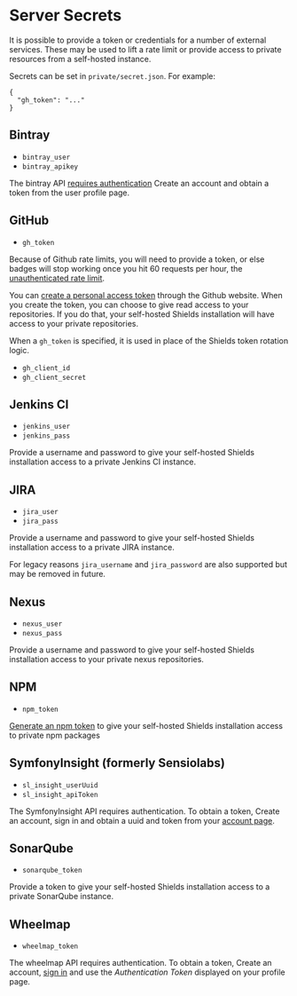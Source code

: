 # Server Secrets

It is possible to provide a token or credentials for a number of external
services. These may be used to lift a rate limit or provide access to
private resources from a self-hosted instance.

Secrets can be set in  `private/secret.json`. For example:

```
{
  "gh_token": "..."
}
```

## Bintray

* `bintray_user`
* `bintray_apikey`

The bintray API [requires authentication](https://bintray.com/docs/api/#_authentication)
Create an account and obtain a token from the user profile page.


## GitHub

* `gh_token`

Because of Github rate limits, you will need to provide a token, or else badges
will stop working once you hit 60 requests per hour, the
[unauthenticated rate limit][github rate limit].

You can [create a personal access token][personal access tokens] through the
Github website. When you create the token, you can choose to give read access
to your repositories. If you do that, your self-hosted Shields installation
will have access to your private repositories.

When a `gh_token` is specified, it is used in place of the Shields token
rotation logic.

[github rate limit]: https://developer.github.com/v3/#rate-limiting
[personal access tokens]: https://github.com/settings/tokens

* `gh_client_id`
* `gh_client_secret`

## Jenkins CI

* `jenkins_user`
* `jenkins_pass`

Provide a username and password to give your self-hosted Shields installation
access to a private Jenkins CI instance.

## JIRA

* `jira_user`
* `jira_pass`

Provide a username and password to give your self-hosted Shields installation
access to a private JIRA instance.

For legacy reasons `jira_username` and `jira_password` are also supported
but may be removed in future.

## Nexus

* `nexus_user`
* `nexus_pass`

Provide a username and password to give your self-hosted Shields installation
access to your private nexus repositories.

## NPM

* `npm_token`

[Generate an npm token][npm token] to give your self-hosted Shields
installation access to private npm packages

[npm token]: https://docs.npmjs.com/getting-started/working_with_tokens

## SymfonyInsight (formerly Sensiolabs)

* `sl_insight_userUuid`
* `sl_insight_apiToken`

The SymfonyInsight API requires authentication. To obtain a token,
Create an account, sign in and obtain a uuid and token from your
[account page](https://insight.sensiolabs.com/account).

## SonarQube

* `sonarqube_token`

Provide a token to give your self-hosted Shields installation access to a
private SonarQube instance.

## Wheelmap

* `wheelmap_token`

The wheelmap API requires authentication. To obtain a token,
Create an account, [sign in][wheelmap token] and use the _Authentication Token_
displayed on your profile page.

[wheelmap token]: http://classic.wheelmap.org/en/users/sign_in
